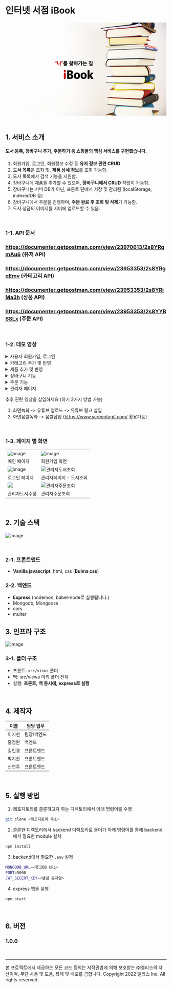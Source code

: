 # 인터넷 서점 iBook

<div>

<img alt="쇼핑-데모 로고" src=".\src\views\mainbanner.png">

</div>

<br />

## 1. 서비스 소개

#### 도서 등록, 장바구니 추가, 주문하기 등 쇼핑몰의 핵심 서비스를 구현했습니다.

1. 회원가입, 로그인, 회원정보 수정 등 **유저 정보 관련 CRUD**
2. **도서 목록**을 조회 및, **제품 상세 정보**를 조회 가능함.
3. 도서 목록에서 검색 기능을 지원함.
4. 장바구니에 제품을 추가할 수 있으며, **장바구니에서 CRUD** 작업이 가능함.
5. 장바구니는 서버 DB가 아닌, 프론트 단에서 저장 및 관리됨 (localStorage, indexedDB 등)
6. 장바구니에서 주문을 진행하며, **주문 완료 후 조회 및 삭제**가 가능함.
7. 도서 상품의 이미지를 서버에 업로드할 수 있음.

<br />

### 1-1. API 문서

### https://documenter.getpostman.com/view/23970613/2s8YRqmAu6 (유저 API)

### https://documenter.getpostman.com/view/23953353/2s8YRgqEmv (카테고리 API)

### https://documenter.getpostman.com/view/23953353/2s8YRiMa3h (상품 API)

### https://documenter.getpostman.com/view/23953353/2s8YYBSSLx (주문 API)

<br>

### 1-2. 데모 영상

<details><summary>사용자 회원가입, 로그인</summary>

https://www.youtube.com/watch?v=JRz-7LWK6cI

</details>

<details><summary>카테고리 추가 및 반영</summary>
https://youtu.be/r_hdWoW8CwE

</details>

<details><summary>제품 추가 및 반영</summary>
https://youtu.be/zS4_ErTgk5s

</details>

<details><summary>장바구니 기능</summary>
https://youtu.be/xkYeHTbvIr0
</details>

<details><summary>주문 기능</summary>
https://youtu.be/TFE89cpHwgQ
</details>

<details><summary>관리자 페이지</summary>
카테고리관리 : https://youtu.be/jqAAhPTktpI
주문관리 : https://youtu.be/asf0ic48b1U
도서조회 : https://youtu.be/rwXChVFDHBw
</details>

추후 관련 영상을 삽입하세요 (하기 2가지 방법 가능)

1. 화면녹화 -> 유튜브 업로드 -> 유튜브 링크 삽입
2. 화면움짤녹화 -> 움짤삽입 (https://www.screentogif.com/ 활용가능)

</details>

<br />

### 1-3. 페이지 별 화면

|                                                                                                                               |                                                                                                                                                    |
| ----------------------------------------------------------------------------------------------------------------------------- | -------------------------------------------------------------------------------------------------------------------------------------------------- |
| ![image](https://i.ibb.co/vJVz9jj/image.png)                                                                                  | ![image](https://i.ibb.co/q5RWmY3/image.png)                                                                                                       |
| 메인 페이지                                                                                                                   | 회원가입 화면                                                                                                                                      |
| ![image](https://i.ibb.co/gDwBy5P/image.png)                                                                                  | <img width="300" alt="관리자도서조회" src="https://user-images.githubusercontent.com/46666765/201366327-65f1f00a-b192-434f-9e8d-eccdfc6c8b76.png"> |
| 로그인 페이지                                                                                                                 | 관리자페이지 - 도서조회                                                                                                                            |
| <img width="300" src="https://user-images.githubusercontent.com/46666765/201366341-38f3639a-19d0-45f2-92e3-469c4f26e8f0.png"> | <img width="300" alt="관리자주문조회" src="https://user-images.githubusercontent.com/46666765/201366348-96750029-7fac-40d2-820e-e0c4893ce43f.png"> |
| 관리자도서수정                                                                                                                | 관리자주문조회                                                                                                                                     |

<br />

## 2. 기술 스택

![image](https://i.ibb.co/N34mXzy/image.png)

<br />

### 2-1. 프론트엔드

- **Vanilla javascript**, html, css (**Bulma css**)

### 2-2. 백엔드

- **Express** (nodemon, babel-node로 실행됩니다.)
- Mongodb, Mongoose
- cors
- multer

## 3. 인프라 구조

![image](https://i.ibb.co/9tGxmx0/image.png)<br />

### 3-1. 폴더 구조

- 프론트: `src/views` 폴더
- 백: src/views 이외 폴더 전체
- 실행: **프론트, 백 동시에, express로 실행**

<br />

## 4. 제작자

| 이름   | 담당 업무   |
| ------ | ----------- |
| 이지현 | 팀장/백엔드 |
| 홍정완 | 백엔드      |
| 김민경 | 프론트엔드  |
| 박지찬 | 프론트엔드  |
| 신연주 | 프론트엔드  |

<br />

## 5. 실행 방법

1. 레포지토리를 클론하고자 하는 디렉토리에서 아래 명령어를 수행

```bash
git clone <레포지토리 주소>
```

2. 클론한 디렉토리에서 backend 디렉토리로 들어가 아래 명령어를 통해 backend에서 필요한 module 설치

```bash
npm install
```

3. backend에서 필요한 `.env` 설정

```bash
MONGODB_URL=<몽고DB URL>
PORT=5000
JWT_SECERT_KEY=<랜덤 문자열>
```

4. express 앱을 실행

```bash
npm start
```

<br>

## 6. 버전

### 1.0.0

<br>

---

본 프로젝트에서 제공하는 모든 코드 등의는 저작권법에 의해 보호받는 ㈜엘리스의 자산이며, 무단 사용 및 도용, 복제 및 배포를 금합니다.
Copyright 2022 엘리스 Inc. All rights reserved.
